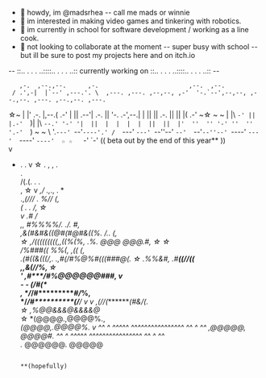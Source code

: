 - 👋 howdy, im @madsrhea -- call me mads or winnie
- 👀 im interested in making video games and tinkering with robotics.
- 🌱 im currently in school for software development / working as a line cook.
- 💞️ not looking to collaborate at the moment -- super busy with school -- but ill be sure to post my projects here and on itch.io



-- ::..  .  .   . ..::::..  .  .   . ..::  currently working on  ::..  .  .   . ..::::..  .  .   . ..:: --
                                                                                                  
       ,-.  ,--.,--.      ,-.                         ,--.  ,--.                                       
     / .',-|  |`--' ,---.'. \  ,---. ,---. ,--,--, ,-'  '-.`--',--,--, ,--.,--. ,---. ,--.,--. ,---.  
☆~ |  |' .-. |,--.(  .-' |  || .--'| .-. ||      \'-.  .-',--.|      \|  ||  || .-. ||  ||  |(  .-'  ~☆
~ ~ |  |\ `-' ||  |.-'  `)|  |\ `--.' '-' '|  ||  |  |  |  |  ||  ||  |'  ''  '' '-' ''  ''  '.-'  `)  ~ ~
     \ '.`---' `--'`----'.' /  `---' `---' `--''--'  `--'  `--'`--''--' `----'  `---'  `----' `----'  ☆
  ☆   `-'                `-'               ((  beta out by the end of this year**  ))                                                          
  v
  
 * .          .                                 v                  ☆         .          , , .       
                           .                                                                       
                                                        /(.(.  .                                .  
  ,               ☆      v                            *,/ .,*.,                              .  *  
                                               .,*(/// .    %// (,                                 
                                            **(        .   .    /,                    ☆             
 v                                         .#                  /*                                  
                  ,,    *#%%%%/.        ./.                  #,                                   
                 ,&(#&#&((@#(#@#&((%.   */..                 (,                                   
          ☆      ,/(((((((((,,((%(%*,    .%.     @@@     @@@.#,          ☆      ☆                   
                 */%###((     %%(,       ,((                (,                                   
                      .(#((&(((/,.         .,#*(/#%@%#(((###@(.                                      ☆
                    .*%%&#,              .#*********((//(***(*                                     
                                        ,,&**************(//%,                        ☆            
         '                               ,#****/#*%@@@@@@##**#,             v                      
        - -                             **(**************/*#*(*                                   
         ,                              */*****/#**********#/*%,                                  
                                        */*****/#**********(/**/                                  v
               v                         ,(/**/(*********(#&/*(.                                  
           ☆                                  ,%@@&&&@&&&&@*                                       
                             ☆                *(@@@@.,@@@@%.,                                      
                                              *(@@@@,.@@@@%.                                       v
  ^^ ^  ^^^^^ ^^^^^^^^^^^^^^^^ ^^  ^ ^^       ,@@@@@, @@@@#.      ^^ ^  ^^^^^ ^^^^^^^^^^^^^^^^ ^^  ^ ^^                                     
                                            .* @@@@@@. @@@@@                                     
                                             
                                                                                                  **(hopefully)
                                             
